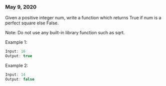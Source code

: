 ### May 9, 2020

Given a positive integer num, write a function which returns True if num is a perfect square else False.

Note: Do not use any built-in library function such as sqrt.

Example 1:

```javascript
Input: 16
Output: true
```

Example 2:

```javascript
Input: 14
Output: false
```